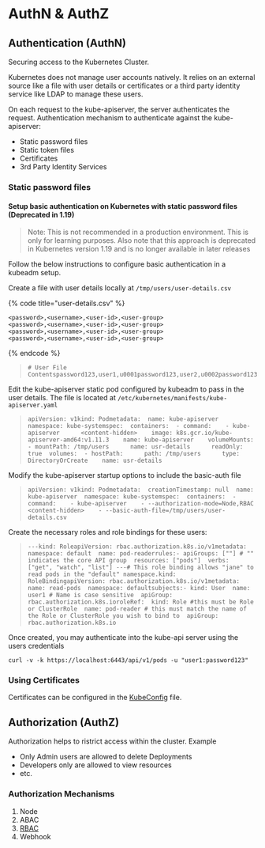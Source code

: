 # AuthN & AuthZ

## Authentication (AuthN)

Securing access to the Kubernetes Cluster.

Kubernetes does not manage user accounts natively. It relies on an external source like a file with user details or certificates or a third party identity service like LDAP to manage these users.

On each request to the kube-apiserver, the server authenticates the request. Authentication mechanism to authenticate against the kube-apiserver:

* Static password files
* Static token files
* Certificates
* 3rd Party Identity Services

### Static password files

#### **Setup basic authentication on Kubernetes with static password files (Deprecated in 1.19)**

> Note: This is not recommended in a production environment. This is only for learning purposes. Also note that this approach is deprecated in Kubernetes version 1.19 and is no longer available in later releases

Follow the below instructions to configure basic authentication in a kubeadm setup.

Create a file with user details locally at `/tmp/users/user-details.csv`

{% code title="user-details.csv" %}
```
<password>,<username>,<user-id>,<user-group>
<password>,<username>,<user-id>,<user-group>
<password>,<username>,<user-id>,<user-group>
<password>,<username>,<user-id>,<user-group>
```
{% endcode %}

> ```
> # User File Contentspassword123,user1,u0001password123,user2,u0002password123,user3,u0003password123,user4,u0004password123,user5,u0005
> ```

Edit the kube-apiserver static pod configured by kubeadm to pass in the user details. The file is located at `/etc/kubernetes/manifests/kube-apiserver.yaml`

> ```
> apiVersion: v1kind: Podmetadata:  name: kube-apiserver  namespace: kube-systemspec:  containers:  - command:    - kube-apiserver      <content-hidden>    image: k8s.gcr.io/kube-apiserver-amd64:v1.11.3    name: kube-apiserver    volumeMounts:    - mountPath: /tmp/users      name: usr-details      readOnly: true  volumes:  - hostPath:      path: /tmp/users      type: DirectoryOrCreate    name: usr-details
> ```

Modify the kube-apiserver startup options to include the basic-auth file

> ```
> apiVersion: v1kind: Podmetadata:  creationTimestamp: null  name: kube-apiserver  namespace: kube-systemspec:  containers:  - command:    - kube-apiserver    - --authorization-mode=Node,RBAC      <content-hidden>    - --basic-auth-file=/tmp/users/user-details.csv
> ```

Create the necessary roles and role bindings for these users:

> ```
> ---kind: RoleapiVersion: rbac.authorization.k8s.io/v1metadata:  namespace: default  name: pod-readerrules:- apiGroups: [""] # "" indicates the core API group  resources: ["pods"]  verbs: ["get", "watch", "list"] ---# This role binding allows "jane" to read pods in the "default" namespace.kind: RoleBindingapiVersion: rbac.authorization.k8s.io/v1metadata:  name: read-pods  namespace: defaultsubjects:- kind: User  name: user1 # Name is case sensitive  apiGroup: rbac.authorization.k8s.ioroleRef:  kind: Role #this must be Role or ClusterRole  name: pod-reader # this must match the name of the Role or ClusterRole you wish to bind to  apiGroup: rbac.authorization.k8s.io
> ```

Once created, you may authenticate into the kube-api server using the users credentials

`curl -v -k https://localhost:6443/api/v1/pods -u "user1:password123"`

### Using Certificates

Certificates can be configured in the [KubeConfig](kubeconfig.md) file.

## Authorization (AuthZ)

Authorization helps to ristrict access within the cluster. Example

* Only Admin users are allowed to delete Deployments
* Developers only are allowed to view resources
* etc.

### Authorization Mechanisms

1. Node
2. ABAC
3. [RBAC](rbac.md)
4. Webhook
